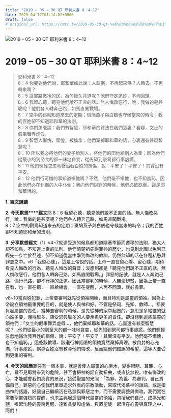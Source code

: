 ```yaml
---
title: "2019 – 05 – 30 QT 耶利米書 8：4~12"
date: 2025-04-12T01:14:07+0800
draft: false
# original_url: https://cmtc.tw/2019-05-30-qt-%e8%80%b6%e5%88%a9%e7%b1%b3%e6%9b%b8-8%ef%bc%9a412
---
```


![2019 – 05 – 30 QT 耶利米書 8：4\~12](/images/qt.jpg   "2019 – 05 – 30 QT 耶利米書 8：4\~12")

# 2019 – 05 – 30 QT 耶利米書 8：4\~12

> 耶利米書 8：4\~12  
> 8：4 你要對他們說，耶和華如此說：人跌倒，不再起來嗎？人轉去，不再轉來嗎？  
> 8：5 這耶路撒冷的民，為何恆久背道呢？他們守定詭詐，不肯回頭。  
> 8：6 我留心聽，聽見他們說不正直的話。無人悔改惡行，說：我做的是甚麼呢？他們各人轉奔己路，如馬直闖戰場。  
> 8：7 空中的鸛鳥知道來去的定期；斑鳩燕子與白鶴也守候當來的時令；我的百姓卻不知道耶和華的法則。  
> 8：8 你們怎麼說：我們有智慧，耶和華的律法在我們這裏？看哪，文士的假筆舞弄虛假。  
> 8：9 智慧人慚愧，驚惶，被擒拿；他們棄掉耶和華的話，心裏還有甚麼智慧呢？  
> 8：10 所以我必將他們的妻子給別人，將他們的田地給別人為業；因為他們從最小的到至大的都一味地貪婪，從先知到祭司都行事虛謊。  
> 8：11 他們輕輕忽忽地醫治我百姓的損傷，說：平安了！平安了！其實沒有平安。  
> 8：12 他們行可憎的事知道慚愧嗎？不然，他們毫不慚愧，也不知羞恥。因此他們必在仆倒的人中仆倒；我向他們討罪的時候，他們必致跌倒。這是耶和華說的。

**1.** **經文誦讀**

**2. 今天默想****經文**耶 8：6 我留心聽，聽見他們說不正直的話。無人悔改惡行，說：我做的是甚麼呢？他們各人轉奔己路，如馬直闖戰場。  
8：7 空中的鸛鳥知道來去的定期；斑鳩燕子與白鶴也守候當來的時令；我的百姓卻不知道耶和華的法則。

**3. 分享默想經文**（1）v4\~7就連受造的候鳥都知道隨著季節而遷移的法則，猶太人卻不如鳥，不知道上帝的法則。他們清楚祖先得罪神的歷史，也見到北國以色列已經先一步亡於亞述，卻不知道從當中學到悔改的教訓，仍然無知的活在各種私慾與罪惡之中。v6「我留心聽」，這是上帝說的話，上帝一直在留心看、留心聽，期待看見人悔改的行為，聽見人悔改的聲音；沒想到卻是「聽見他們說不正直的話，無人悔改惡行。他們各人轉奔己路，如馬直闖戰場。」罪惡的記號，就是人人奔跑己路、偏行己路，卻不行神的正道。因此當審判的時候，人無法辨駁，因為上帝一直在看，也一直在聽，一直給機會，一直在提醒，人再不回頭，就必擔罪。

v8\~10當百姓犯罪，上帝要審判就先從領袖開始，而且特別是屬靈的領袖。因為上帝設立領袖最重要的目的，就是使人與神和好。不管是祭司、先知、教師…，都要負起屬靈的責任。當神要審判的時候，是先從神的家中起首的。意思是多給誰的就向誰多要，懂得越多，領受恩典越多的人要承擔更多的責任。卻沒想到這些屬靈的領袖們：「文士的假筆舞弄虛假…，他們棄掉耶和華的話，心裏還有甚麼智慧呢？…他們從最小的到至大的都一味地貪婪，從先知到祭司都行事虛謊。他們輕輕忽忽地醫治我百姓的損傷，說：平安了！平安了！其實沒有平安。他們毫不慚愧，也不知羞恥。」這些該教導、該遵行神話語的領袖竟然棄掉真理，被貪婪的心充滿，行事虛謊，誤導百姓沒有教導他們悔改，反而給他們錯誤的希望，這等人要受到更重的審判。

**4. 今天的回應**罪惡有一個本事，就是會使人屬靈的心麻木，變得眼瞎、耳聾、心亡，看不見即將來到的危險，甚至會把神的話自動扭曲，或直接無視。唯有悔改的心，才能體會我們真實的景況，接受聖靈的光照：「為罪、為義、為審判，自己責備自己」罪惡的心使我們單單追求外表的宗教活動，來取代渴慕神的話語，或是扭曲神的話語，好讓自己繼續活在私慾與罪惡之中，而不需要調整與悔改。我們實在需要聖靈強烈的提醒，也求主興起這個時代屬靈的領袖，包括我們自己，成為光和鹽，喚起沈睡的靈魂甦醒，遠離貪婪和虛偽，與眾聖徒一起活在心靈與真理之中，阿們！
